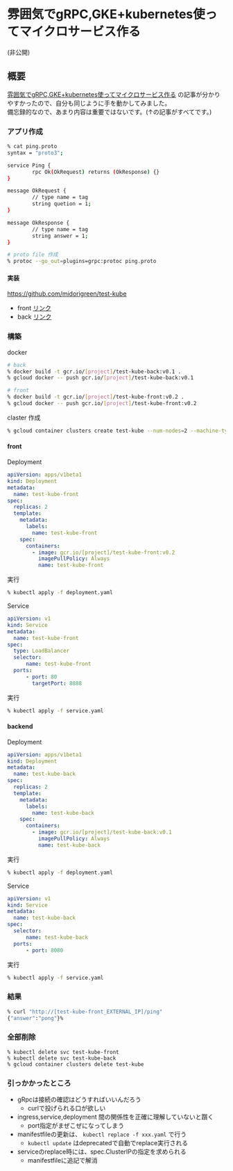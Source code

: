 # 雰囲気でgRPC,GKE+kubernetes使ってマイクロサービス作る
(非公開)

## 概要
[雰囲気でgRPC,GKE+kubernetes使ってマイクロサービス作る](http://gong023.hatenablog.com/entry/2017/09/21/174819) の記事が分かりやすかったので、自分も同じように手を動かしてみました。  
備忘録的なので、あまり内容は重要ではないです。(↑の記事がすべてです。)

### アプリ作成
```sh
% cat ping.proto
syntax = "proto3";

service Ping {
        rpc Ok(OkRequest) returns (OkResponse) {}
}

message OkRequest {
        // type name = tag
        string quetion = 1;
}

message OkResponse {
        // type name = tag
        string answer = 1;
}

# proto file 作成
% protoc --go_out=plugins=grpc:protoc ping.proto
```
#### 実装
https://github.com/midorigreen/test-kube

- front [リンク](https://github.com/midorigreen/test-kube/blob/master/front/main.go)
- back [リンク](https://github.com/midorigreen/test-kube/blob/master/back/main.go)


### 構築
docker
```sh
# back
% docker build -t gcr.io/[project]/test-kube-back:v0.1 .
% gcloud docker -- push gcr.io/[project]/test-kube-back:v0.1

# front
% docker build -t gcr.io/[project]/test-kube-front:v0.2 .
% gcloud docker -- push gcr.io/[project]/test-kube-front:v0.2
```

claster 作成
```sh
% gcloud container clusters create test-kube --num-nodes=2 --machine-type=g1-small
```

#### front
Deployment
```yaml
apiVersion: apps/v1beta1
kind: Deployment
metadata:
  name: test-kube-front
spec:
  replicas: 2
  template:
    metadata:
      labels:
        name: test-kube-front
    spec:
      containers:
        - image: gcr.io/[project]/test-kube-front:v0.2
          imagePullPolicy: Always
          name: test-kube-front
```

実行
```sh
% kubectl apply -f deployment.yaml
```

Service
```yaml
apiVersion: v1
kind: Service
metadata:
  name: test-kube-front
spec:
  type: LoadBalancer
  selector:
      name: test-kube-front
  ports:
      - port: 80
        targetPort: 8888
```

実行
```sh
% kubectl apply -f service.yaml
```

#### backend
Deployment
```yaml
apiVersion: apps/v1beta1
kind: Deployment
metadata:
  name: test-kube-back
spec:
  replicas: 2
  template:
    metadata:
      labels:
        name: test-kube-back
    spec:
      containers:
        - image: gcr.io/[project]/test-kube-back:v0.1
          imagePullPolicy: Always
          name: test-kube-back
```

実行
```sh
% kubectl apply -f deployment.yaml
```

Service
```yaml
apiVersion: v1
kind: Service
metadata:
  name: test-kube-back
spec:
  selector:
      name: test-kube-back
  ports:
      - port: 8080
```

実行
```sh
% kubectl apply -f service.yaml
```

### 結果
```sh
% curl "http://[test-kube-front_EXTERNAL_IP]/ping"
{"answer":"pong"}%
```

### 全部削除
```
% kubectl delete svc test-kube-front
% kubectl delete svc test-kube-back
% gcloud container clusters delete test-kube
```

### 引っかかったところ
- gRpcは接続の確認はどうすればいいんだろう
  - curlで投げられる口が欲しい
- ingress,service,deployment 間の関係性を正確に理解していないと躓く
  - port指定がまぜこぜになってしまう
- manifestfileの更新は、 `kubectl replace -f xxx.yaml` で行う
  - `kubectl update` はdeprecatedで自動でreplace実行される
- serviceのreplace時には、spec.ClusterIPの指定を求められる
  - manifestfileに追記で解消